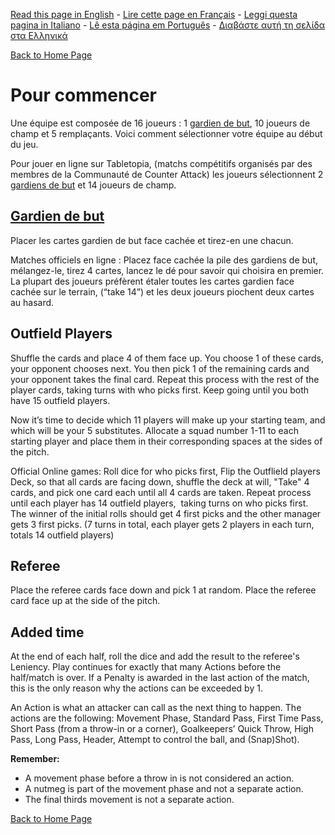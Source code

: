 [Read this page in English](https://counterattackgame.github.io/wiki/getting_started) - [Lire cette page en Français](https://counterattackgame.github.io/wiki/fr/getting_started) - [Leggi questa pagina in Italiano](https://counterattackgame.github.io/wiki/it/getting_started) - [Lê esta página em Português](https://counterattackgame.github.io/wiki/pt/getting_started) - [Διαβάστε αυτή τη σελίδα στα Ελληνικά](https://counterattackgame.github.io/wiki/gr/getting_started)

[Back to Home Page](https://counterattackgame.github.io/wiki/fr/index)
# Pour commencer

Une équipe est composée de 16 joueurs : 1 [gardien de but](https://counterattackgame.github.io/wiki/fr/goalkeeper), 10 joueurs de champ et 5 remplaçants. Voici comment sélectionner votre équipe au début du jeu.

Pour jouer en ligne sur Tabletopia, (matchs compétitifs organisés par des membres de la Communauté de Counter Attack) les joueurs sélectionnent 2 [gardiens de but](https://counterattackgame.github.io/wiki/fr/goalkeeper) et 14 joueurs de champ.

## [Gardien de but](https://counterattackgame.github.io/wiki/fr/goalkeeper)

Placer les cartes gardien de but face cachée et tirez-en une chacun.

Matches officiels en ligne : Placez face cachée la pile des gardiens de but, mélangez-le, tirez 4 cartes, lancez le dé pour savoir qui choisira en premier. La plupart des joueurs préfèrent étaler toutes les cartes gardien face cachée sur le terrain, (“take 14”) et les deux joueurs piochent deux cartes au hasard.


## Outfield Players

Shuffle the cards and place 4 of them face up. You choose 1 of these cards, your opponent chooses next. You then pick 1 of the remaining cards and your opponent takes the final card. Repeat this process with the rest of the player cards, taking turns with who picks first. Keep going until you both have 15 outfield players.

Now it’s time to decide which 11 players will make up your starting team, and which will be your 5 substitutes. Allocate a squad number 1-11 to each starting player and place them in their corresponding spaces at the sides of the pitch.

Official Online games: Roll dice for who picks first, Flip the Outflield players Deck, so that all cards are facing down, shuffle the deck at will, "Take" 4 cards, and pick one card each until all 4 cards are taken. Repeat process until each player has 14 outfield players,  taking turns on who picks first. The winner of the initial rolls should get 4 first picks and the other manager gets 3 first picks. (7 turns in total, each player gets 2 players in each turn, totals 14 outfield players)

## Referee

Place the referee cards face down and pick 1 at random. Place the referee card face up at the side of the pitch.

## Added time

At the end of each half, roll the dice and add the result to the referee's Leniency. Play continues for exactly that many Actions before the half/match is over. If a Penalty is awarded in the last action of the match, this is the only reason why the actions can be exceeded by 1. 

An Action is what an attacker can call as the next thing to happen.  The actions are the following: Movement Phase, Standard Pass, First Time Pass, Short Pass (from a throw-in or a corner), Goalkeepers’ Quick Throw, High Pass, Long Pass, Header, Attempt to control the ball, and (Snap)Shot).

**Remember:**
- A movement phase before a throw in is not considered an action.
- A nutmeg is part of the movement phase and not a separate action.
- The final thirds movement is not a separate action.

[Back to Home Page](https://counterattackgame.github.io/wiki/fr/index)
